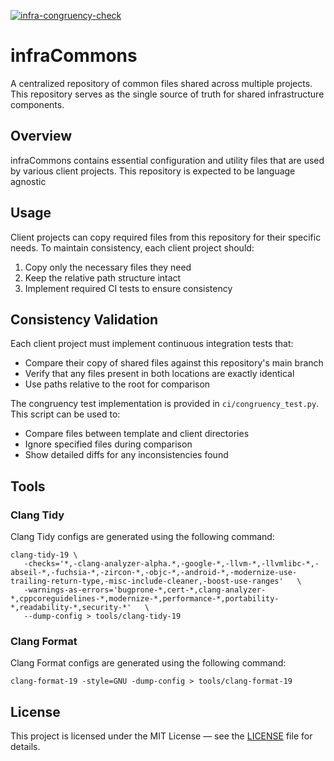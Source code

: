 [![infra-congruency-check](https://github.com/ajakhotia/infraCommons/actions/workflows/infra-congruency-check.yaml/badge.svg)](https://github.com/ajakhotia/infraCommons/actions/workflows/infra-congruency-check.yaml)

# infraCommons

A centralized repository of common files shared across multiple projects. This repository serves as the single 
source of truth for shared infrastructure components.

## Overview

infraCommons contains essential configuration and utility files that are used by various client projects.
This repository is expected to be language agnostic

## Usage

Client projects can copy required files from this repository for their specific needs. To maintain consistency,
each client project should:

1. Copy only the necessary files they need
2. Keep the relative path structure intact
3. Implement required CI tests to ensure consistency

## Consistency Validation

Each client project must implement continuous integration tests that:
- Compare their copy of shared files against this repository's main branch
- Verify that any files present in both locations are exactly identical
- Use paths relative to the root for comparison

The congruency test implementation is provided in `ci/congruency_test.py`. This script can be used to:
- Compare files between template and client directories
- Ignore specified files during comparison
- Show detailed diffs for any inconsistencies found

## Tools
### Clang Tidy
Clang Tidy configs are generated using the following command:
```shell
clang-tidy-19 \
   -checks='*,-clang-analyzer-alpha.*,-google-*,-llvm-*,-llvmlibc-*,-abseil-*,-fuchsia-*,-zircon-*,-objc-*,-android-*,-modernize-use-trailing-return-type,-misc-include-cleaner,-boost-use-ranges'   \
   -warnings-as-errors='bugprone-*,cert-*,clang-analyzer-*,cppcoreguidelines-*,modernize-*,performance-*,portability-*,readability-*,security-*'   \
   --dump-config > tools/clang-tidy-19
```

### Clang Format
Clang Format configs are generated using the following command:
```shell
clang-format-19 -style=GNU -dump-config > tools/clang-format-19
```

## License

This project is licensed under the MIT License — see the [LICENSE](LICENSE) file for details.
